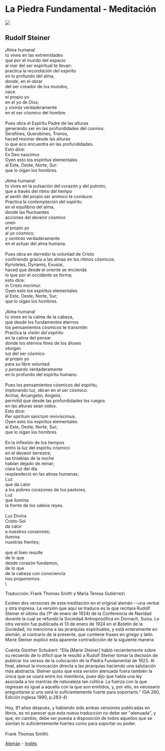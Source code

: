 # La Piedra Fundamental - Meditación

![](steiner-umbrella.jpg)

## Rudolf Steiner

¡Alma humana!\
tú vives en las extremidades\
que por el mundo del espacio\
al mar del ser espiritual te llevan:\
practica la *recordación del espíritu*\
en lo profundo del alma,\
donde, en el obrar\
del ser creador de los mundos,\
nace\
el propio yo\
en el yo de Dios;\
y *vivirás* verdaderamente\
en el ser cósmico del hombre.\
\
Pues obra el Espíritu Padre de las alturas\
generando ser en las profundidades del cosmos.\
Serafines, Querubines, Tronos,\
haced resonar desde las alturas\
lo que eco encuentra en las profundidades.\
Esto dice:\
Ex Deo nascimur.\
Oyen esto los espíritus elementales\
al Este, Oeste, Norte, Sur:\
que lo oigan los hombres.\
\
¡Alma humana!\
tú vives en la pulsación del corazón y del pulmón,\
que a través del ritmo del tiempo\
al sentir del propio ser anímico te conduce:\
Practica la *contemplación del espíritu*\
en el equilibrio del alma,\
donde las fluctuantes\
acciones del devenir cósmico\
unen\
el propio yo\
al yo cósmico;\
y *sentirás* verdaderamente\
en el actuar del alma humana.\
\
Pues obra en derredor la voluntad de Cristo\
confiriendo gracia a las almas en los ritmos cósmicos.\
Kyriotetes, Dynamis, Exusiai,\
haced que desde el oriente se encienda\
lo que por el occidente se forma;\
esto dice:\
in Cristo morimur.\
Oyen esto los espíritus elementales\
al Este, Oeste, Norte, Sur;\
que lo oigan los hombres.\
\
¡Alma humana!\
tú vives en la calma de la cabeza,\
que desde los fundamentos eternos\
los pensamientos cósmicos te transmite:\
Practica la *visión del espíritu*\
en la calma del pensar\
donde los eternos fines de los dioses\
otorgan\
luz del ser cósmico\
al propio yo\
para su libre voluntad:\
y *pensarás* verdaderamente\
en lo profundo del espíritu humano.\
\
Pues los pensamientos cósmicos del espíritu,\
implorando luz, obran en el ser cósmico.\
Archai, Arcangeloi, Angeloi,\
permitid que desde las profundidades los ruegos\
en las alturas sean oídos.\
Esto dice:\
Per spiritum sanctum reviviscimus.\
Oyen esto los espíritus elementales\
al Este, Oeste, Norte, Sur;\
que lo oigan los hombres.\
\
En la inflexión de los tiempos\
entró la luz del espíritu cósmico\
en el devenir terrestre;\
las tinieblas de la noche\
habían dejado de reinar;\
clara luz del día\
resplandeció en las almas humanas;\
Luz\
que da calor\
a los pobres corazones de los pastores,\
Luz\
que ilumina\
la frente de los sabios reyes.\
\
Luz Divina\
Cristo-Sol\
da calor\
a nuestros corazones;\
ilumina\
nuestras frentes;\
\
que el bien resulte\
de lo que\
desde corazón fundamos,\
de lo que\
de la cabeza con consciencia\
nos proponemos.\
\

Traducción: Frank Thomas Smith y María Teresa Gutiérrez\


Existen dos versiones de esta meditación en el original alemán
--una verbal y otra impresa. La versión que aquí se traduce es
la que recitara Rudolf Steiner el último día (1º de enero de
1924) de la Conferencia de Navidad durante la cual se refundó
la Sociedad Antroposófica en Dornach, Suiza. La otra versión
fue publicada el 13 de enero de 1924 en el Boletín de la
Sociedad, no menciona a las jerarquías espirituales, y está
enteramente en alemán, al contrario de la presente, que
contiene frases en griego y latín. Marie Steiner explicó esta
aparente contradicción de la siguiente manera:\
\
Cuenta Günther Schubert: "Ella \[Marie Steiner\] habló
recientemente sobre su recuerdo de lo difícil que le resultó a
Rudolf Steiner tomar la decisión de publicar los versos de la
colocación de la Piedra Fundamental de 1923. Al final, atenuó
la invocación directa a las jerarquías haciendo una salutación
más abstracta. Steiner quiso que esta versión atenuada fuera
también la única que se usara entre los miembros, pues dijo
que había una ley asociada a los mantras de naturaleza tan
cúltica: La fuerza con la que regresan es igual a aquella con
la que son emitidos, y, por ello, es necesario preguntarse si
uno será lo suficientemente fuerte para soportarlo." (GA 260,
Edición inglesa 1990, p.283-4)\
\
Hoy, 81 años después, y habiendo sido ambas versiones
publicadas en libros, es mi parecer que esta nueva traducción
no debe ser "atenuada", y que, en cambio, debe ser puesta a
disposición de todos aquellos que se sientan lo
suficientemente fuertes como para soportar su poder.\
\
Frank Thomas Smith\

[Alemán](https://southerncrossreview.org/43/grundstein.htm) -
[Inglés](https://southerncrossreview.org/43/foundation-stone.htm)

